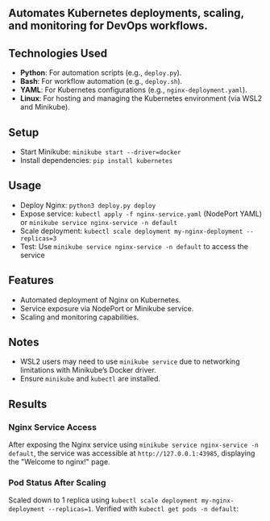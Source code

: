 ## Automates Kubernetes deployments, scaling, and monitoring for DevOps workflows.

## Technologies Used
- **Python**: For automation scripts (e.g., `deploy.py`).
- **Bash**: For workflow automation (e.g., `deploy.sh`).
- **YAML**: For Kubernetes configurations (e.g., `nginx-deployment.yaml`).
- **Linux**: For hosting and managing the Kubernetes environment (via WSL2 and Minikube).


## Setup
- Start Minikube: `minikube start --driver=docker`
- Install dependencies: `pip install kubernetes`

## Usage
- Deploy Nginx: `python3 deploy.py deploy`
- Expose service: `kubectl apply -f nginx-service.yaml` (NodePort YAML) or `minikube service nginx-service -n default`
- Scale deployment: `kubectl scale deployment my-nginx-deployment --replicas=3`
- Test: Use `minikube service nginx-service -n default` to access the service

## Features
- Automated deployment of Nginx on Kubernetes.
- Service exposure via NodePort or Minikube service.
- Scaling and monitoring capabilities.

## Notes
- WSL2 users may need to use `minikube service` due to networking limitations with Minikube’s Docker driver.
- Ensure `minikube` and `kubectl` are installed.
## Results
### Nginx Service Access
After exposing the Nginx service using `minikube service nginx-service -n default`, the service was accessible at `http://127.0.0.1:43985`, displaying the "Welcome to nginx!" page.

### Pod Status After Scaling
Scaled down to 1 replica using `kubectl scale deployment my-nginx-deployment --replicas=1`. Verified with `kubectl get pods -n default`:
